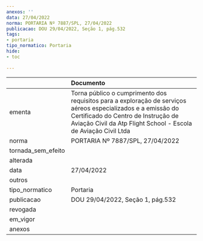 ```yaml
---
anexos: ''
data: 27/04/2022
norma: PORTARIA Nº 7887/SPL, 27/04/2022
publicacao: DOU 29/04/2022, Seção 1, pág.532
tags:
- portaria
tipo_normatico: Portaria
hide: 
- toc 
 
---
```


|                    | Documento                                                                                                                                                                                                             |
|:-------------------|:----------------------------------------------------------------------------------------------------------------------------------------------------------------------------------------------------------------------|
| ementa             | Torna público o cumprimento dos requisitos para a exploração de serviços aéreos especializados e a emissão do Certificado do Centro de Instrução de Aviação Civil da Atp Flight School - Escola de Aviação Civil Ltda |
| norma              | PORTARIA Nº 7887/SPL, 27/04/2022                                                                                                                                                                                      |
| tornada_sem_efeito |                                                                                                                                                                                                                       |
| alterada           |                                                                                                                                                                                                                       |
| data               | 27/04/2022                                                                                                                                                                                                            |
| outros             |                                                                                                                                                                                                                       |
| tipo_normatico     | Portaria                                                                                                                                                                                                              |
| publicacao         | DOU 29/04/2022, Seção 1, pág.532                                                                                                                                                                                      |
| revogada           |                                                                                                                                                                                                                       |
| em_vigor           |                                                                                                                                                                                                                       |
| anexos             |                                                                                                                                                                                                                       |